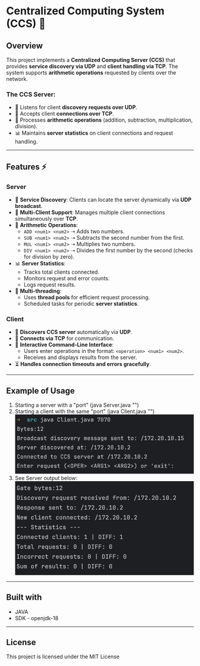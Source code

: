 # Centralized Computing System (CCS) 📡

## Overview
This project implements a **Centralized Computing Server (CCS)** that provides **service discovery via UDP** and **client handling via TCP**. The system supports **arithmetic operations** requested by clients over the network.

### **The CCS Server:**
- 📡 Listens for client **discovery requests over UDP**.
- 🔗 Accepts client **connections over TCP**.
- 🧮 Processes **arithmetic operations** (addition, subtraction, multiplication, division).
- 📊 Maintains **server statistics** on client connections and request handling.

---

## Features ⚡

### **Server**
- 📡 **Service Discovery**: Clients can locate the server dynamically via **UDP broadcast**.
- 🔗 **Multi-Client Support**: Manages multiple client connections simultaneously over **TCP**.
- 🧮 **Arithmetic Operations**:
    - `ADD <num1> <num2>` ➝ Adds two numbers.
    - `SUB <num1> <num2>` ➝ Subtracts the second number from the first.
    - `MUL <num1> <num2>` ➝ Multiplies two numbers.
    - `DIV <num1> <num2>` ➝ Divides the first number by the second (checks for division by zero).
- 📊 **Server Statistics**:
    - Tracks total clients connected.
    - Monitors request and error counts.
    - Logs request results.
- 🧵 **Multi-threading**:
    - Uses **thread pools** for efficient request processing.
    - Scheduled tasks for periodic **server statistics**.

### **Client**
- 📡 **Discovers CCS server** automatically via **UDP**.
- 🔗 **Connects via TCP** for communication.
- 📝 **Interactive Command-Line Interface**:
    - Users enter operations in the format: `<operation> <num1> <num2>`.
    - Receives and displays results from the server.
- ⏳ **Handles connection timeouts and errors gracefully**.

---

## **Example of Usage**
1. Starting a server with a "port" (java Server.java "<port>")
2. Starting a client with the same "port" (java Client.java "<port>")
![Example of Starting](SKJ_s31722_ENG_project2/SKJ_s31722_ENG_project2/screensOfUsage/ClientStart.png)
3. See Server output below:
![Example of response from server](SKJ_s31722_ENG_project2/SKJ_s31722_ENG_project2/screensOfUsage/ServerOutput.png)
---

## **Built with**
* JAVA
* SDK - openjdk-18
---
## License
This project is licensed under the MIT License
